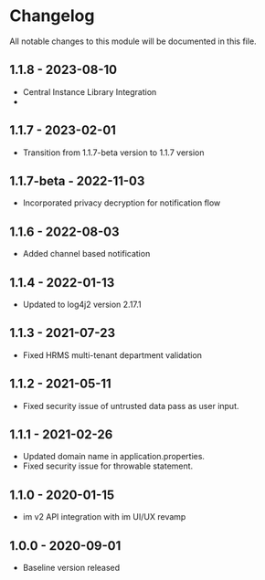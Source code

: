 # Changelog
All notable changes to this module will be documented in this file.

## 1.1.8 - 2023-08-10

- Central Instance Library Integration
- 
## 1.1.7 - 2023-02-01

- Transition from 1.1.7-beta version to 1.1.7 version

## 1.1.7-beta - 2022-11-03

- Incorporated privacy decryption for notification flow

## 1.1.6 - 2022-08-03
- Added channel based notification

## 1.1.4 - 2022-01-13
- Updated to log4j2 version 2.17.1

## 1.1.3 - 2021-07-23
- Fixed HRMS multi-tenant department validation

## 1.1.2 - 2021-05-11
- Fixed security issue of untrusted data pass as user input.

## 1.1.1 - 2021-02-26
- Updated domain name in application.properties.
- Fixed security issue for throwable statement.

## 1.1.0 - 2020-01-15
- im v2 API integration with im UI/UX revamp

## 1.0.0 - 2020-09-01
- Baseline version released
